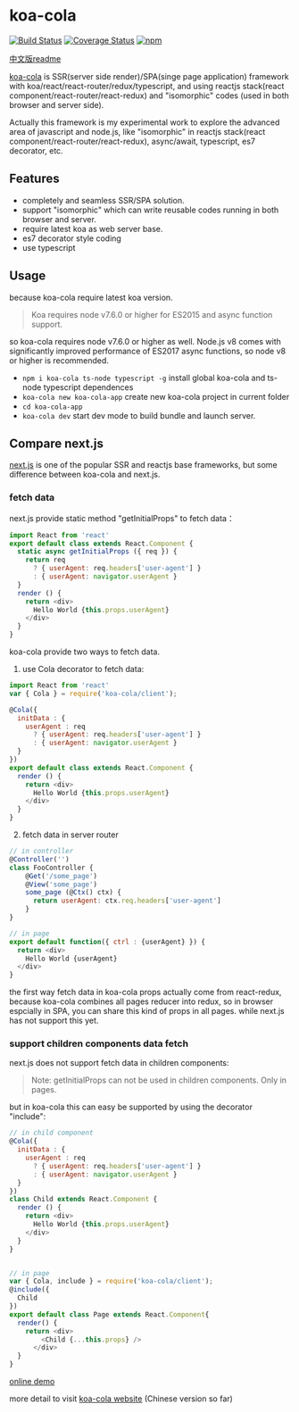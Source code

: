 
# koa-cola
[![Build Status](https://travis-ci.org/hcnode/koa-cola.svg?branch=master)](https://travis-ci.org/hcnode/koa-cola)
[![Coverage Status](https://coveralls.io/repos/github/hcnode/koa-cola/badge.svg?branch=master)](https://coveralls.io/github/hcnode/koa-cola?branch=master)
[![npm](https://img.shields.io/npm/v/koa-cola.svg)](https://www.npmjs.com/package/koa-cola)

[中文版readme](https://github.com/hcnode/koa-cola/blob/master/README_zh.md)

[koa-cola](https://koa-cola.github.io/) is SSR(server side render)/SPA(singe page application) framework with koa/react/react-router/redux/typescript, and using reactjs stack(react component/react-router/react-redux) and "isomorphic" codes (used in both browser and server side).

Actually this framework is my experimental work to explore the advanced area of javascript and node.js, like "isomorphic" in reactjs stack(react component/react-router/react-redux), async/await, typescript, es7 decorator, etc.

## Features
* completely and seamless SSR/SPA solution.
* support "isomorphic" which can write reusable codes running in both browser and server.
* require latest koa as web server base.
* es7 decorator style coding
* use typescript


## Usage

because koa-cola require latest koa version.

> Koa requires node v7.6.0 or higher for ES2015 and async function support.

so koa-cola requires node v7.6.0 or higher as well. Node.js v8 comes with significantly improved performance of ES2017 async functions, so node v8 or higher is recommended. 

* `npm i koa-cola ts-node typescript -g` install global koa-cola and ts-node typescript dependences
* `koa-cola new koa-cola-app` create new koa-cola project in current folder
* `cd koa-cola-app`
* `koa-cola dev` start dev mode to build bundle and launch server.

## Compare next.js
[next.js](https://github.com/zeit/next.js) is one of the popular SSR and reactjs base frameworks, but some difference between koa-cola and next.js.

### fetch data
next.js provide static method "getInitialProps" to fetch data：
```javascript
import React from 'react'
export default class extends React.Component {
  static async getInitialProps ({ req }) {
    return req
      ? { userAgent: req.headers['user-agent'] }
      : { userAgent: navigator.userAgent }
  }
  render () {
    return <div>
      Hello World {this.props.userAgent}
    </div>
  }
}
```

koa-cola provide two ways to fetch data.

1. use Cola decorator to fetch data:
```javascript
import React from 'react'
var { Cola } = require('koa-cola/client');

@Cola({
  initData : {
    userAgent : req
      ? { userAgent: req.headers['user-agent'] }
      : { userAgent: navigator.userAgent }
  }
})
export default class extends React.Component {
  render () {
    return <div>
      Hello World {this.props.userAgent}
    </div>
  }
}
```

2. fetch data in server router
```javascript
// in controller
@Controller('') 
class FooController {
    @Get('/some_page')  
    @View('some_page') 
    some_page (@Ctx() ctx) { 
      return userAgent: ctx.req.headers['user-agent']
    }
}

// in page
export default function({ ctrl : {userAgent} }) {
  return <div>
    Hello World {userAgent}
  </div>
}
```

the first way fetch data in koa-cola props actually come from react-redux, because koa-cola combines all pages reducer into redux, so in browser espcially in SPA, you can share this kind of props in all pages. while next.js has not support this yet.

### support children components data fetch

next.js does not support fetch data in children components:
> Note: getInitialProps can not be used in children components. Only in pages.

but in koa-cola this can easy be supported by using the decorator "include":

```javascript
// in child component
@Cola({
  initData : {
    userAgent : req
      ? { userAgent: req.headers['user-agent'] }
      : { userAgent: navigator.userAgent }
  }
})
class Child extends React.Component {
  render () {
    return <div>
      Hello World {this.props.userAgent}
    </div>
  }
}


// in page
var { Cola, include } = require('koa-cola/client');
@include({
  Child
})
export default class Page extends React.Component{
  render() {
    return <div>
        <Child {...this.props} />
      </div>
  }
}

```

[online demo](http://koa-cola.com:3000/)

more detail to visit [koa-cola website](https://koa-cola.github.io/) (Chinese version so far)
